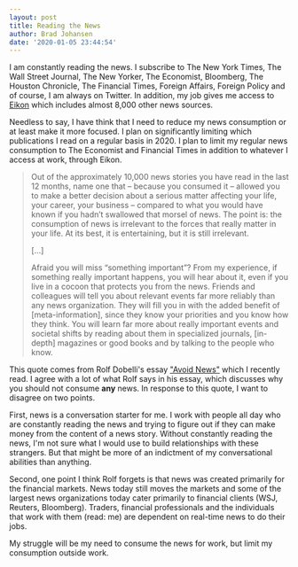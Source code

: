 ```yaml
---
layout: post
title: Reading the News
author: Brad Johansen
date: '2020-01-05 23:44:54'
---
```

I am constantly reading the news. I subscribe to The New York Times, The Wall Street Journal, The New Yorker, The Economist, Bloomberg, The Houston Chronicle, The Financial Times, Foreign Affairs, Foreign Policy and of course, I am always on Twitter. In addition, my job gives me access to [Eikon](https://www.refinitiv.com/en/products/eikon-trading-software) which includes almost 8,000 other news sources.

Needless to say, I have think that I need to reduce my news consumption or at least make it more focused. I plan on significantly limiting which publications I read on a regular basis in 2020. I plan to limit my regular news consumption to The Economist and Financial Times in addition to whatever I access at work, through Eikon.

> Out of the approximately 10,000 news stories you have read in the last 12 months, name one that – because you consumed it – allowed you to make a better decision about a serious matter affecting your life, your career, your business – compared to what you would have known if you hadn’t swallowed that morsel of news. The point is: the consumption of news is irrelevant to the forces that really matter in your life. At its best, it is entertaining, but it is still irrelevant.
>
> \[...]
>
> Afraid you will miss “something important”? From my experience, if something really important happens, you will hear about it, even if you live in a cocoon that protects you from the news. Friends and colleagues will tell you about relevant events far more reliably than any news organization. They will fill you in with the added benefit of \[meta-information], since they know your priorities and you know how they think. You will learn far more about really important events and societal shifts by reading about them in specialized journals, \[in-depth] magazines or good books and by talking to the people who know.

This quote comes from Rolf Dobelli's essay ["Avoid News"](https://www.gwern.net/docs/culture/2010-dobelli.pdf) which I recently read. I agree with a lot of what Rolf says in his essay, which discusses why you should not consume **any** news. In response to this quote, I want to disagree on two points. 

First, news is a conversation starter for me. I work with people all day who are constantly reading the news and trying to figure out if they can make money from the content of a news story. Without constantly reading the news, I'm not sure what I would use to build relationships with these strangers. But that might be more of an indictment of my conversational abilities than anything.

Second, one point I think Rolf forgets is that news was created primarily for the financial markets. News today still moves the markets and some of the largest news organizations today cater primarily to financial clients (WSJ, Reuters, Bloomberg). Traders, financial professionals and the individuals that work with them (read: me) are dependent on real-time news to do their jobs.

My struggle will be my need to consume the news for work, but limit my consumption outside work.

